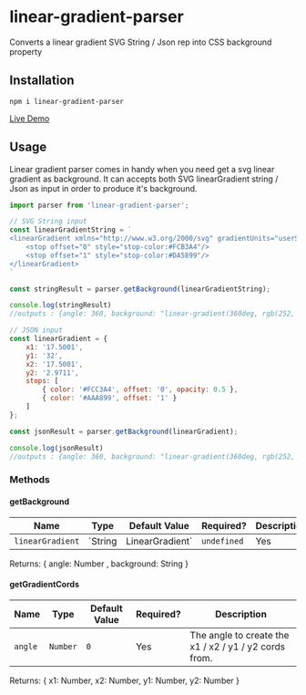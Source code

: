 # linear-gradient-parser
Converts a linear gradient SVG String / Json rep into CSS background property

## Installation

```
npm i linear-gradient-parser
```

[Live Demo](https://stackblitz.com/edit/linear-gradient-parser?file=index.js)

## Usage
Linear gradient parser comes in handy when you need get a svg linear gradient as background.
It can accepts both SVG linearGradient string / Json as input in order to produce it's background.

```js
import parser from 'linear-gradient-parser';

// SVG String input
const linearGradientString = `
<linearGradient xmlns="http://www.w3.org/2000/svg" gradientUnits="userSpaceOnUse" x1="17.5001" y1="32" x2="17.5001" y2="2.9711">
    <stop offset="0" style="stop-color:#FCB3A4"/>
    <stop offset="1" style="stop-color:#DA5899"/>
</linearGradient>
`

const stringResult = parser.getBackground(linearGradientString);

console.log(stringResult) 
//outputs : {angle: 360, background: "linear-gradient(360deg, rgb(252, 179, 164) 0%, rgb(218, 88, 153) 100%)"}

// JSON input
const linearGradient = {
    x1: '17.5001',
    y1: '32',
    x2: '17.5001',
    y2: '2.9711',
    stops: [
        { color: '#FCC3A4', offset: '0', opacity: 0.5 },
        { color: '#AAA899', offset: '1' }
    ]
};

const jsonResult = parser.getBackground(linearGradient);

console.log(jsonResult) 
//outputs : {angle: 360, background: "linear-gradient(360deg, rgb(252, 179, 164) 0%, rgb(218, 88, 153) 100%)"}
```

### Methods

#### getBackground
| Name | Type | Default Value | Required? | Description
|-|-|-|-|-
| `linearGradient` | `String|LinearGradient` | `undefined` | Yes | The linear gradient to parse

Returns: { angle: Number , background: String } 

#### getGradientCords
| Name | Type | Default Value | Required? | Description
|-|-|-|-|-
| `angle` | `Number` | `0` | Yes | The angle to create the x1 / x2 / y1 / y2 cords from.

Returns: { x1: Number, x2: Number, y1: Number, y2: Number } 
